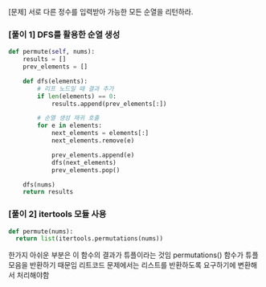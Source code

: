 [문제] 서로 다른 정수를 입력받아 가능한 모든 순열을 리턴하라.

### [풀이 1] DFS를 활용한 순열 생성
```python
def permute(self, nums):
    results = []
    prev_elements = []

    def dfs(elements):
        # 리프 노드일 때 결과 추가
        if len(elements) == 0:
            results.append(prev_elements[:])

        # 순열 생성 재귀 호출
        for e in elements:
            next_elements = elements[:]
            next_elements.remove(e)

            prev_elements.append(e)
            dfs(next_elements)
            prev_elements.pop()

    dfs(nums)
    return results
```

### [풀이 2] itertools 모듈 사용
```python
def permute(nums):
  return list(itertools.permutations(nums))
```
한가지 아쉬운 부분은 이 함수의 결과가 튜플이라는 것임
permutations() 함수가 튜플 모음을 반환하기 때문임
리트코드 문제에서는 리스트를 반환하도록 요구하기에 변환해서 처리해야함
